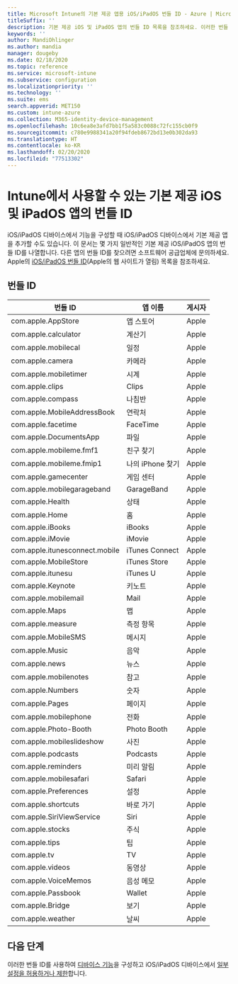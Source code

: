 ```yaml
---
title: Microsoft Intune의 기본 제공 앱용 iOS/iPadOS 번들 ID - Azure | Microsoft Docs
titleSuffix: ''
description: 기본 제공 iOS 및 iPadOS 앱의 번들 ID 목록을 참조하세요. 이러한 번들 ID를 사용하여 Microsoft Intune의 디바이스 구성 프로필 및 정책에서 앱을 명시적으로 허용합니다.
keywords: ''
author: MandiOhlinger
ms.author: mandia
manager: dougeby
ms.date: 02/18/2020
ms.topic: reference
ms.service: microsoft-intune
ms.subservice: configuration
ms.localizationpriority: ''
ms.technology: ''
ms.suite: ems
search.appverid: MET150
ms.custom: intune-azure
ms.collection: M365-identity-device-management
ms.openlocfilehash: 10c6ea8e3afd7bb1f5a583c0088c72fc155cb0f9
ms.sourcegitcommit: c780e9988341a20f94fdeb8672bd13e0b302da93
ms.translationtype: HT
ms.contentlocale: ko-KR
ms.lasthandoff: 02/20/2020
ms.locfileid: "77513302"
---
```

# <a name="bundle-ids-for-built-in-ios-and-ipados-apps-you-can-use-in-intune"></a>Intune에서 사용할 수 있는 기본 제공 iOS 및 iPadOS 앱의 번들 ID

iOS/iPadOS 디바이스에서 기능을 구성할 때 iOS/iPadOS 디바이스에서 기본 제공 앱을 추가할 수도 있습니다. 이 문서는 몇 가지 일반적인 기본 제공 iOS/iPadOS 앱의 번들 ID를 나열합니다. 다른 앱의 번들 ID를 찾으려면 소프트웨어 공급업체에 문의하세요. Apple의 [iOS/iPadOS 번들 ID](https://support.apple.com/guide/mdm/ios-bundle-ids-mdm90f60c1ce/web)(Apple의 웹 사이트가 열림) 목록을 참조하세요.

## <a name="bundle-ids"></a>번들 ID

| 번들 ID                   | 앱 이름     | 게시자 |
|-----------------------------|--------------|-----------|
| com.apple.AppStore          | 앱 스토어    | Apple     |
| com.apple.calculator        | 계산기   | Apple     |
| com.apple.mobilecal         | 일정     | Apple     |
| com.apple.camera            | 카메라       | Apple     |
| com.apple.mobiletimer       | 시계        | Apple     |
| com.apple.clips             | Clips        | Apple     |
| com.apple.compass           | 나침반      | Apple     |
| com.apple.MobileAddressBook | 연락처     | Apple     |
| com.apple.facetime          | FaceTime     | Apple     |
| com.apple.DocumentsApp      | 파일        | Apple     |
| com.apple.mobileme.fmf1     | 친구 찾기 | Apple     |
| com.apple.mobileme.fmip1    | 나의 iPhone 찾기  | Apple     |
| com.apple.gamecenter        | 게임 센터  | Apple     |
| com.apple.mobilegarageband  | GarageBand   | Apple     |
| com.apple.Health            | 상태       | Apple     |
| com.apple.Home              | 홈         | Apple     |
| com.apple.iBooks            | iBooks       | Apple     |
| com.apple.iMovie            | iMovie       | Apple     |
| com.apple.itunesconnect.mobile | iTunes Connect | Apple |
| com.apple.MobileStore       | iTunes Store | Apple     |
| com.apple.itunesu           | iTunes U     | Apple     |
| com.apple.Keynote           | 키노트      | Apple     |
| com.apple.mobilemail        | Mail         | Apple     |
| com.apple.Maps              | 맵         | Apple     |
| com.apple.measure           | 측정 항목      | Apple     |
| com.apple.MobileSMS         | 메시지     | Apple     |
| com.apple.Music             | 음악        | Apple     |
| com.apple.news              | 뉴스         | Apple     |
| com.apple.mobilenotes       | 참고        | Apple     |
| com.apple.Numbers           | 숫자      | Apple     |
| com.apple.Pages             | 페이지        | Apple     |
| com.apple.mobilephone       | 전화        | Apple     |
| com.apple.Photo-Booth       | Photo Booth  | Apple     |
| com.apple.mobileslideshow   | 사진       | Apple     |
| com.apple.podcasts          | Podcasts     | Apple     |
| com.apple.reminders         | 미리 알림    | Apple     |
| com.apple.mobilesafari      | Safari       | Apple     |
| com.apple.Preferences       | 설정     | Apple     |
| com.apple.shortcuts         | 바로 가기    | Apple     |
| com.apple.SiriViewService   | Siri         | Apple     |
| com.apple.stocks            | 주식       | Apple     |
| com.apple.tips              | 팁         | Apple     |
| com.apple.tv                | TV           | Apple     |
| com.apple.videos            | 동영상       | Apple     |
| com.apple.VoiceMemos        | 음성 메모   | Apple     |
| com.apple.Passbook          | Wallet       | Apple     |
| com.apple.Bridge            | 보기        | Apple     |
| com.apple.weather           | 날씨      | Apple     |

## <a name="next-steps"></a>다음 단계

이러한 번들 ID를 사용하여 [디바이스 기능](ios-device-features-settings.md)을 구성하고 iOS/iPadOS 디바이스에서 [일부 설정을 허용하거나 제한](device-restrictions-ios.md)합니다.
